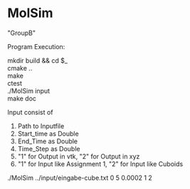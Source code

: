 MolSim
===

"GroupB"

Program Execution: 

mkdir build && cd $_  
cmake ..  
make  
ctest  
./MolSim input  
make doc  
  
Input consist of  
1. Path to Inputfile  
2. Start_time as Double
3. End_Time as Double  
4. Time_Step as Double  
5. "1" for Output in vtk, "2" for Output in xyz
6. "1" for Input like Assignment 1, "2" for Input like Cuboids


./MolSim ../input/eingabe-cube.txt 0 5 0.0002 1 2
